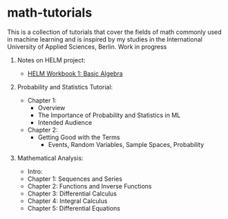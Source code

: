 # math-tutorials
This is a collection of tutorials that cover the fields of math commonly used in machine learning and is inspired by my studies in the International University of Applied Sciences, Berlin. Work in progress


1) Notes on HELM project:
   - [HELM Workbook 1: Basic Algebra](helm_1_basic_algebra.ipynb) 

2) Probability and Statistics Tutorial:
   - Chapter 1:
      - Overview
      - The Importance of Probability and Statistics in ML
      - Intended Audience
   - Chapter 2:
      - Getting Good with the Terms
        - Events, Random Variables, Sample Spaces, Probability
3) Mathematical Analysis:
   - Intro:
   - Chapter 1: Sequences and Series
   - Chapter 2: Functions and Inverse Functions
   - Chapter 3: Differential Calculus
   - Chapter 4: Integral Calculus
   - Chapter 5: Differential Equations
   
